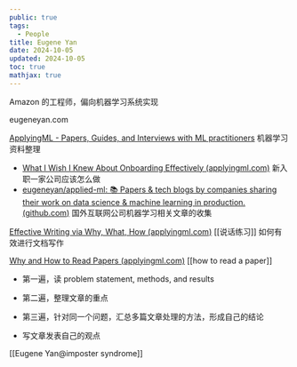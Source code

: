 ```yaml
---
public: true
tags:
  - People
title: Eugene Yan
date: 2024-10-05
updated: 2024-10-05
toc: true
mathjax: true
---
```


Amazon 的工程师，偏向机器学习系统实现

eugeneyan.com

[ApplyingML - Papers, Guides, and Interviews with ML practitioners](https://applyingml.com/) 机器学习资料整理

  + [What I Wish I Knew About Onboarding Effectively (applyingml.com)](https://applyingml.com/resources/onboarding/) 新入职一家公司应该怎么做
  + [eugeneyan/applied-ml: 📚 Papers & tech blogs by companies sharing their work on data science & machine learning in production. (github.com)](https://github.com/eugeneyan/applied-ml) 国外互联网公司机器学习相关文章的收集

[Effective Writing via Why, What, How (applyingml.com)](https://applyingml.com/resources/why-what-how/) [[说话练习]] 如何有效进行文档写作

[Why and How to Read Papers (applyingml.com)](https://applyingml.com/resources/read-papers/) [[how to read a paper]]
  + 第一遍，读 problem statement, methods, and results

  + 第二遍，整理文章的重点

  + 第三遍，针对同一个问题，汇总多篇文章处理的方法，形成自己的结论

  + 写文章发表自己的观点

[[Eugene Yan@imposter syndrome]]


